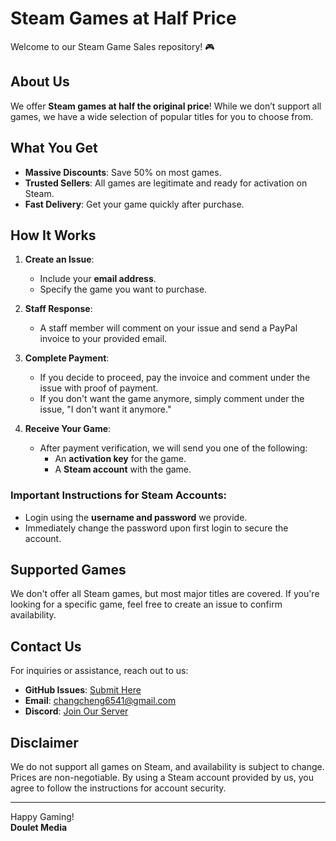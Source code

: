 # Steam Games at Half Price  

Welcome to our Steam Game Sales repository! 🎮  

## About Us  
We offer **Steam games at half the original price**! While we don’t support all games, we have a wide selection of popular titles for you to choose from.  

## What You Get  
- **Massive Discounts**: Save 50% on most games.  
- **Trusted Sellers**: All games are legitimate and ready for activation on Steam.  
- **Fast Delivery**: Get your game quickly after purchase.  

## How It Works  
1. **Create an Issue**:  
   - Include your **email address**.  
   - Specify the game you want to purchase.  

2. **Staff Response**:  
   - A staff member will comment on your issue and send a PayPal invoice to your provided email.  

3. **Complete Payment**:  
   - If you decide to proceed, pay the invoice and comment under the issue with proof of payment.  
   - If you don't want the game anymore, simply comment under the issue, "I don't want it anymore."  

4. **Receive Your Game**:  
   - After payment verification, we will send you one of the following:  
     - An **activation key** for the game.  
     - A **Steam account** with the game.  

### Important Instructions for Steam Accounts:  
- Login using the **username and password** we provide.  
- Immediately change the password upon first login to secure the account.  

## Supported Games  
We don't offer all Steam games, but most major titles are covered. If you're looking for a specific game, feel free to create an issue to confirm availability.  

## Contact Us  
For inquiries or assistance, reach out to us:  
- **GitHub Issues**: [Submit Here](https://github.com/Doulet-Media/Cheap-Steam-Games/issues/new](https://github.com/Doulet-Media/Cheap-Steam-Games/issues/new?assignees=changcheng967%2C+DouletMedia&labels=&projects=&template=order-template.md&title=))  
- **Email**: changcheng6541@gmail.com  
- **Discord**: [Join Our Server](https://discord.gg/KwJUtfbTva)  

## Disclaimer  
We do not support all games on Steam, and availability is subject to change. Prices are non-negotiable. By using a Steam account provided by us, you agree to follow the instructions for account security.  

---

Happy Gaming!  
**Doulet Media**  
